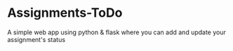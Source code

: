 # Assignments-ToDo
A simple web app using python &amp; flask where you can add and update your assignment's status

